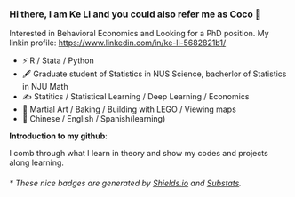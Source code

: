 ### Hi there, I am Ke Li and you could also refer me as Coco 👋
Interested in Behavioral Economics and Looking for a PhD position. My linkin profile: https://www.linkedin.com/in/ke-li-5682821b1/


- ⚡ R / Stata / Python
- 🖋 Graduate student of Statistics in NUS Science, bacherlor of Statistics in NJU Math
- ✍️ Statitics / Statistical Learning / Deep Learning / Economics
- 🏃 Martial Art / Baking / Building with LEGO / Viewing maps
- 🍻 Chinese / English / Spanish(learning)
  

**Introduction to my github**:

I comb through what I learn in theory and show my codes and projects along learning.

<h6>* These nice badges are generated by <a href="https://shields.io/">Shields.io</a> and <a href="https://github.com/spencerwooo/Substats">Substats</a>.</h6>
